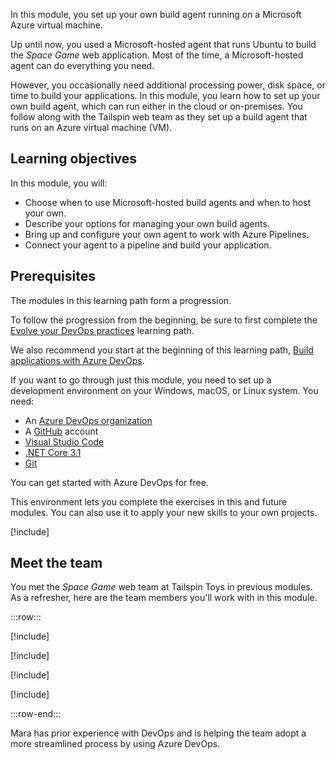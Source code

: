 In this module, you set up your own build agent running on a Microsoft Azure virtual machine.

Up until now, you used a Microsoft-hosted agent that runs Ubuntu to build the _Space Game_ web application. Most of the time, a Microsoft-hosted agent can do everything you need.

However, you occasionally need additional processing power, disk space, or time to build your applications. In this module, you learn how to set up your own build agent, which can run either in the cloud or on-premises. You follow along with the Tailspin web team as they set up a build agent that runs on an Azure virtual machine (VM).

## Learning objectives

In this module, you will:

- Choose when to use Microsoft-hosted build agents and when to host your own.
- Describe your options for managing your own build agents.
- Bring up and configure your own agent to work with Azure Pipelines.
- Connect your agent to a pipeline and build your application.

## Prerequisites

The modules in this learning path form a progression.

To follow the progression from the beginning, be sure to first complete the [Evolve your DevOps practices](/learn/paths/evolve-your-devops-practices?azure-portal=true) learning path.

We also recommend you start at the beginning of this learning path, [Build applications with Azure DevOps](/learn/paths/build-applications-with-azure-devops?azure-portal=true).

If you want to go through just this module, you need to set up a development environment on your Windows, macOS, or Linux system. You need:

* An [Azure DevOps organization](https://dev.azure.com?azure-portal=true)
* A [GitHub](https://github.com/join?azure-portal=true) account
* [Visual Studio Code](https://code.visualstudio.com?azure-portal=true)
* [.NET Core 3.1](https://dotnet.microsoft.com/download/dotnet-core/3.1?azure-portal=true)
* [Git](https://git-scm.com/downloads?azure-portal=true)

You can get started with Azure DevOps for free.

This environment lets you complete the exercises in this and future modules. You can also use it to apply your new skills to your own projects.

[!include[](../../shared/includes/project-details-note.md)]

## Meet the team

You met the _Space Game_ web team at Tailspin Toys in previous modules. As a refresher, here are the team members you'll work with in this module.

:::row:::

[!include[](../../shared/includes/meet-andy-short-col.md)]

[!include[](../../shared/includes/meet-amita-short-col.md)]

[!include[](../../shared/includes/meet-tim-short-col.md)]

[!include[](../../shared/includes/meet-mara-short-col.md)]

:::row-end:::

Mara has prior experience with DevOps and is helping the team adopt a more streamlined process by using Azure DevOps.